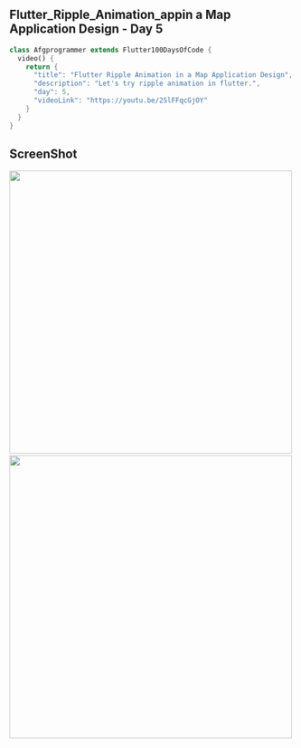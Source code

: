 ## Flutter_Ripple_Animation_appin a Map Application Design - Day 5

```dart
class Afgprogrammer extends Flutter100DaysOfCode {
  video() {
    return {
      "title": "Flutter Ripple Animation in a Map Application Design",
      "description": "Let's try ripple animation in flutter.",
      "day": 5,
      "videoLink": "https://youtu.be/2SlFFqcGjOY"
    }
  }
}
```

## ScreenShot

<img src="assets/screenshot/preview1.png" height="500em" />&nbsp;<img src="assets/screenshot/preview2.png" height="500em" />
